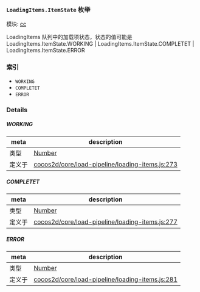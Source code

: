 ### `LoadingItems.ItemState` 枚举



模块: [cc](../modules/cc.md)


LoadingItems 队列中的加载项状态，状态的值可能是 LoadingItems.ItemState.WORKING | LoadingItems.ItemState.COMPLETET | LoadingItems.ItemState.ERROR


### 索引
  - `WORKING`
  - `COMPLETET`
  - `ERROR`

### Details


##### WORKING

> 

| meta | description |
|------|-------------|
| 类型 | <a href="https://developer.mozilla.org/en/JavaScript/Reference/Global_Objects/Number" class="crosslink external" target="_blank">Number</a> |
| 定义于 | [cocos2d/core/load-pipeline/loading-items.js:273](https://github.com/cocos-creator/engine/blob/b4415d3f111db35eb92e588d63bcb560003ea469/cocos2d/core/load-pipeline/loading-items.js#L273) |



##### COMPLETET

> 

| meta | description |
|------|-------------|
| 类型 | <a href="https://developer.mozilla.org/en/JavaScript/Reference/Global_Objects/Number" class="crosslink external" target="_blank">Number</a> |
| 定义于 | [cocos2d/core/load-pipeline/loading-items.js:277](https://github.com/cocos-creator/engine/blob/b4415d3f111db35eb92e588d63bcb560003ea469/cocos2d/core/load-pipeline/loading-items.js#L277) |



##### ERROR

> 

| meta | description |
|------|-------------|
| 类型 | <a href="https://developer.mozilla.org/en/JavaScript/Reference/Global_Objects/Number" class="crosslink external" target="_blank">Number</a> |
| 定义于 | [cocos2d/core/load-pipeline/loading-items.js:281](https://github.com/cocos-creator/engine/blob/b4415d3f111db35eb92e588d63bcb560003ea469/cocos2d/core/load-pipeline/loading-items.js#L281) |


